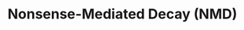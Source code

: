 ---
annotations:
- type: Pathway Ontology
  value: regulatory pathway
authors:
- ReactomeTeam
- Anwesha
- Ryanmiller
description: The Nonsense-Mediated Decay (NMD) pathway activates the destruction of
  mRNAs containing premature termination codons (PTCs) (reviewed in Isken and Maquat
  2007, Chang et al. 2007, Behm-Ansmant et al. 2007, Neu-Yilik and Kulozik 2008, Rebbapragada
  and Lykke-Andersen 2009, Bhuvanagiri et al. 2010, Nicholson et al. 2010, Durand
  and Lykke-Andersen 2011). In mammalian cells a termination codon can be recognized
  as premature if it precedes an exon-exon junction by at least 50-55 nucleotides
  or if it is followed by an abnormal 3' untranslated region (UTR). While length of
  the UTR may play a part, the qualifications for being "abnormal" have not been fully
  elucidated. Also, some termination codons preceding exon junctions are not degraded
  by NMD so the criteria for triggering NMD are not yet fully known (reviewed in Rebbapragada
  and Lykke-Andersen 2009). While about 30% of disease-associated mutations in humans
  activate NMD, about 10% of normal human transcripts are also degraded by NMD (reviewed
  in Stalder and Muhlemann 2008, Neu-Yilik and Kulozik 2008, Bhuvanagiri et al. 2010,  Nicholson
  et al. 2010). Thus NMD is a normal physiological process controlling mRNA stability
  in unmutated cells.<br>Exon junction complexes (EJCs) are deposited on an mRNA during
  splicing in the nucleus and are displaced by ribosomes during the first round of
  translation. When a ribosome terminates translation the A site encounters the termination
  codon and the eRF1 factor enters the empty A site and recruits eRF3. Normally, eRF1
  cleaves the translated polypeptide from the tRNA in the P site and eRF3 interacts
  with Polyadenylate-binding protein (PABP) bound to the polyadenylated tail of the
  mRNA.<br>During activation of NMD eRF3 interacts with UPF1 which is contained in
  a complex with SMG1, SMG8, and SMG9. NMD can arbitrarily be divided into EJC-enhanced
  and EJC-independent pathways. In EJC-enhanced NMD, an exon junction is located downstream
  of the PTC and the EJC remains on the mRNA after termination of the pioneer round
  of translation. The core EJC is associated with UPF2 and UPF3, which interact with
  UPF1 and stimulate NMD. Once bound near the PTC, UPF1 is phosphorylated by SMG1.
  The phosphorylation is the rate-limiting step in NMD and causes UPF1 to recruit
  either SMG6, which is an endoribonuclease, or SMG5 and SMG7, which recruit ribonucleases.
  SMG6 and SMG5:SMG7 recruit phosphatase PP2A to dephosphorylate UPF1 and allow further
  rounds of degradation. How EJC-independent NMD is activated remains enigmatic but
  may involve competition between PABP and UPF1 for eRF3.  View original pathway at
  [http://www.reactome.org/PathwayBrowser/#DIAGRAM=927802 Reactome].
last-edited: 2021-01-25
organisms:
- Homo sapiens
redirect_from:
- /index.php/Pathway:WP2710
- /instance/WP2710
schema-jsonld:
- '@context': https://schema.org/
  '@id': https://wikipathways.github.io/pathways/WP2710.html
  '@type': Dataset
  creator:
    '@type': Organization
    name: WikiPathways
  description: The Nonsense-Mediated Decay (NMD) pathway activates the destruction
    of mRNAs containing premature termination codons (PTCs) (reviewed in Isken and
    Maquat 2007, Chang et al. 2007, Behm-Ansmant et al. 2007, Neu-Yilik and Kulozik
    2008, Rebbapragada and Lykke-Andersen 2009, Bhuvanagiri et al. 2010, Nicholson
    et al. 2010, Durand and Lykke-Andersen 2011). In mammalian cells a termination
    codon can be recognized as premature if it precedes an exon-exon junction by at
    least 50-55 nucleotides or if it is followed by an abnormal 3' untranslated region
    (UTR). While length of the UTR may play a part, the qualifications for being "abnormal"
    have not been fully elucidated. Also, some termination codons preceding exon junctions
    are not degraded by NMD so the criteria for triggering NMD are not yet fully known
    (reviewed in Rebbapragada and Lykke-Andersen 2009). While about 30% of disease-associated
    mutations in humans activate NMD, about 10% of normal human transcripts are also
    degraded by NMD (reviewed in Stalder and Muhlemann 2008, Neu-Yilik and Kulozik
    2008, Bhuvanagiri et al. 2010,  Nicholson et al. 2010). Thus NMD is a normal physiological
    process controlling mRNA stability in unmutated cells.<br>Exon junction complexes
    (EJCs) are deposited on an mRNA during splicing in the nucleus and are displaced
    by ribosomes during the first round of translation. When a ribosome terminates
    translation the A site encounters the termination codon and the eRF1 factor enters
    the empty A site and recruits eRF3. Normally, eRF1 cleaves the translated polypeptide
    from the tRNA in the P site and eRF3 interacts with Polyadenylate-binding protein
    (PABP) bound to the polyadenylated tail of the mRNA.<br>During activation of NMD
    eRF3 interacts with UPF1 which is contained in a complex with SMG1, SMG8, and
    SMG9. NMD can arbitrarily be divided into EJC-enhanced and EJC-independent pathways.
    In EJC-enhanced NMD, an exon junction is located downstream of the PTC and the
    EJC remains on the mRNA after termination of the pioneer round of translation.
    The core EJC is associated with UPF2 and UPF3, which interact with UPF1 and stimulate
    NMD. Once bound near the PTC, UPF1 is phosphorylated by SMG1. The phosphorylation
    is the rate-limiting step in NMD and causes UPF1 to recruit either SMG6, which
    is an endoribonuclease, or SMG5 and SMG7, which recruit ribonucleases. SMG6 and
    SMG5:SMG7 recruit phosphatase PP2A to dephosphorylate UPF1 and allow further rounds
    of degradation. How EJC-independent NMD is activated remains enigmatic but may
    involve competition between PABP and UPF1 for eRF3.  View original pathway at
    [http://www.reactome.org/PathwayBrowser/#DIAGRAM=927802 Reactome].
  keywords:
  - 'RPS5 '
  - (CBC)
  - Complex with
  - 'EIF4A3 '
  - 'RPL12 '
  - '3'' Fragment of Cleaved mRNA '
  - 'RPS3 '
  - 'UPF3A '
  - 'RPL23 '
  - 'RPS3A '
  - 'mRNA with premature termination codon preceding exon junction '
  - 'ETF1 '
  - 'RPL21 '
  - 'RPL18 '
  - 'RPS21 '
  - UPF1:SMG5:SMG7:SMG6:PP2A:Translated mRNP
  - 'RPL13 '
  - 'SMG5 '
  - 'RPL36AL '
  - 'RPS4X '
  - 'RNPS1 '
  - Not Preceding Exon
  - 'RPL23A '
  - 'RPL32 '
  - 'SMG8 '
  - 'RPL35A '
  - 'RPS10 '
  - 'RBM8A '
  - 'RPL14 '
  - 'SMG1 '
  - 'RPL22 '
  - 'RPL27 '
  - SMG1:UPF1:EJC:Translated mRNP
  - 'RPSA '
  - 'RPS11 '
  - 'RPL15 '
  - 'RPL26L1 '
  - 'MAGOH '
  - 'RPS17 '
  - Phosphorylated
  - 'RPS16 '
  - '5S rRNA '
  - 'tRNA '
  - 'RPL37 '
  - 'RPS15 '
  - 'RPL27A '
  - 'RPS4Y1 '
  - 'RPL10 '
  - 'GDP '
  - 'RPS6 '
  - 'RPL34 '
  - 'RPS2 '
  - 'RPL4 '
  - 'RPS27L '
  - 'RPL17 '
  - 'RPL40 '
  - 'RPLP0 '
  - UPF1:EJC:Translated
  - 'RPL36 '
  - (Aalpha:B55alpha:Calpha)
  - 'RPL6 '
  - 'RPL7A '
  - Translated mRNA
  - 'RPS27 '
  - 'RPL28 '
  - PP2A
  - '18S rRNA '
  - 'CASC3 '
  - 'SMG6 '
  - 'RPS25 '
  - 'RPS4Y2 '
  - 'RPS23 '
  - 'mRNA with premature termination codon not preceding exon junction '
  - Preceding Exon
  - 'RPL18A '
  - '5.8S rRNA '
  - UPF1:eRF3 Complex on
  - 'RPL24 '
  - 'RPS29 '
  - Termination Codon
  - EIF4G1
  - 'RPS28 '
  - PNRC2
  - '28S rRNA '
  - 'UPF3B '
  - 'GSPT2 '
  - 'RPS7 '
  - 'RPS26 '
  - 'RPL3 '
  - 'GSPT1 '
  - 'PPP2R1A '
  - Complex
  - 'FAU '
  - 'RPS15A '
  - '5'' Fragment of Cleaved mRNA '
  - 'MAGOHB '
  - SMG1:Phosphorylated
  - 'UPF2 '
  - 'RPL36A '
  - 'PPP2R2A '
  - 'RPL38 '
  - 'RPL10A '
  - 'RPS14 '
  - 'RPL37A '
  - 'RPL10L '
  - 'RPS27A(77-156) '
  - SMG6
  - Premature
  - 'RPL30 '
  - SMG1:SMG8:SMG9
  - SMG7
  - 'RPL41 '
  - 'UPF3AS-2 '
  - 'RPL39L '
  - 'p-4S-UPF1 '
  - 'RPS20 '
  - SMG5
  - 'RPS8 '
  - 'RPL35 '
  - 'SMG7 '
  - 'EIF4G1 '
  - 'RPL22L1 '
  - 'RPL7 '
  - ADP
  - ATP
  - 'UPF1 '
  - p-4S-UPF1
  - 'RPLP2 '
  - 'RPL31 '
  - 'RPS12 '
  - 'RPL9 '
  - UPF1
  - PABPC1
  - 'SMG9 '
  - mRNA Cleaved by SMG6
  - DCP1A
  - 'RPL39 '
  - 'RPL5 '
  - 'RPS9 '
  - 'PABPC1 '
  - 'RPS18 '
  - 'RPL3L '
  - 'RPS13 '
  - 'RPS24 '
  - Junction
  - 'RPL13A '
  - 'RPLP1 '
  - 'RPL11 '
  - 'PPP2CA '
  - 'RPS19 '
  - Cap Binding Complex
  - 'RPL8 '
  - 'RPL26 '
  - mRNP
  - 'RPL19 '
  - 'NCBP2 '
  - 'NCBP1 '
  - 'RPL29 '
  license: CC0
  name: Nonsense-Mediated Decay (NMD)
seo: CreativeWork
title: Nonsense-Mediated Decay (NMD)
wpid: WP2710
---